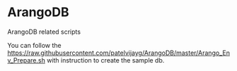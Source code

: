 # ArangoDB
ArangoDB related scripts

You can follow the https://raw.githubusercontent.com/patelvijayg/ArangoDB/master/Arango_Env_Prepare.sh with instruction to create the sample db.
